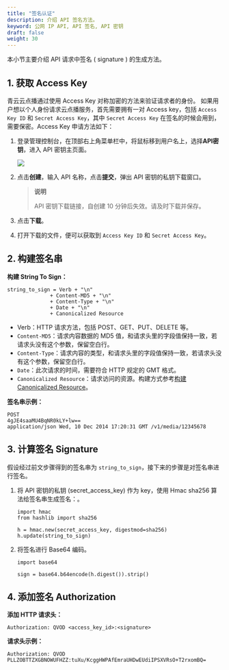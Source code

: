 ```yaml
---
title: "签名认证"
description: 介绍 API 签名方法。 
keyword: 公网 IP API, API 签名, API 密钥
draft: false
weight: 30
---
```


本小节主要介绍 API 请求中签名 ( signature ) 的生成方法。

## 1. 获取 Access Key

青云云点播通过使用 Access Key 对称加密的方法来验证请求者的身份。 如果用户想以个人身份请求云点播服务，首先需要拥有一对 Access key，包括 `Access Key ID` 和 `Secret Access Key`，其中 `Secret Access Key` 在签名的时候会用到，需要保密。Access Key 申请方法如下：

1. 登录管理控制台，在顶部右上角菜单栏中，将鼠标移到用户名上，选择**API密钥**，进入 API 密钥主页面。

   ![](../../../_images/api_get_1.png)

2. 点击**创建**，输入 API 名称，点击**提交**，弹出 API 密钥的私钥下载窗口。

   > **说明**
   >
   > API 密钥下载链接，自创建 10 分钟后失效。请及时下载并保存。

3. 点击**下载**。

4. 打开下载的文件，便可以获取到 `Access Key ID` 和 `Secret Access Key`。

## 2. 构建签名串

**构建 String To Sign：**

```
string_to_sign = Verb + "\n"
              + Content-MD5 + "\n"
              + Content-Type + "\n"
              + Date + "\n"
              + Canonicalized Resource
```

- Verb：HTTP 请求方法，包括 POST、GET、PUT、DELETE 等。
- `Content-MD5`：请求内容数据的 MD5 值，和请求头里的字段值保持一致，若请求头没有这个参数，保留空白行。
- `Content-Type`：请求内容的类型，和请求头里的字段值保持一致，若请求头没有这个参数，保留空白行。
- `Date`：此次请求的时间，需要符合 HTTP 规定的 GMT 格式。
- `Canonicalized Resource`：请求访问的资源。构建方式参考[构建 Canonicalized Resource](/storage/object-storage/api/practices/signature/#构建-canonicalized-resource)。

**签名串示例：**

```
POST
4gJE4saaMU4BqNR0kLY+lw==
application/json Wed, 10 Dec 2014 17:20:31 GMT /v1/media/12345678 
```

## 3. 计算签名 Signature

假设经过前文步骤得到的签名串为 `string_to_sign`，接下来的步骤是对签名串进行签名。

1. 将 API 密钥的私钥 (secret_access_key) 作为 key，使用 Hmac sha256 算法给签名串生成签名：。

   ```
   import hmac
   from hashlib import sha256
   
   h = hmac.new(secret_access_key, digestmod=sha256)
   h.update(string_to_sign)
   ```

2. 将签名进行 Base64 编码。

   ```
   import base64
      
   sign = base64.b64encode(h.digest()).strip()
   ```

## 4. 添加签名 Authorization

**添加 HTTP 请求头：**

```
Authorization: QVOD <access_key_id>:<signature>
```

**请求头示例：**

```
Authorization: QVOD PLLZOBTTZXGBNOWUFHZZ:tuXu/KcggHWPAfEmraUHDwEUdiIPSXVRsO+T2rxomBQ=
```

